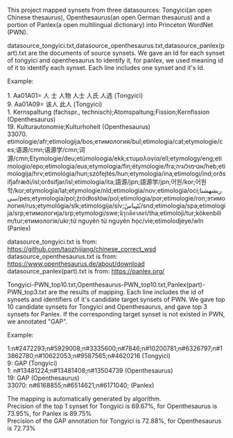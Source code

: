 This project mapped synsets from three datasources: Tongyici(an open Chinese thesaurus), Openthesaurus(an open German thesaurus) and a portion of Panlex(a open multilingual dictionary) into Princeton WordNet (PWN).

datasource_tongyici.txt,datasource_openthesaurus.txt,datasource_panlex(part).txt are the documents of source synsets. We gave an Id for each synset of tongyici and openthesaurus to identify it, for panlex, we used meaning id of it to identify each synset.
Each line includes one synset and it's Id.

Example:

1\. Aa01A01= 人 士 人物 人士 人氏 人选  (Tongyici)  
9\. Aa01A09= 该人 此人 (Tongyici)  
1\. Kernspaltung (fachspr., technisch);Atomspaltung;Fission;Kernfission  (Openthesaurus)   
19\. Kulturautonomie;Kulturhoheit  (Openthesaurus)  
33070\. etimologie/afr;etimologija/bos;етимология/bul;etimologia/cat;etymologie/ces;语源/cmn;语源学/cmn;词源/cmn;Etymologie/deu;etümoloogia/ekk;ετυμολογία/ell;etymology/eng;etimologio/epo;etimologia/eus;etymologia/fin;étymologie/fra;אטימולוגיה/heb;etimologija/hrv;etimológia/hun;szófejtés/hun;etymologia/ina;etimologi/ind;orðsifjafræði/isl;orðsifjar/isl;etimologia/ita;語源/jpn;語源学/jpn;어원/kor;어원학/kor;etymologia/lat;etymologie/nld;etimologia/nov;etimologia/oci;ریشهشناسی/pes;etymologia/pol;źródłosłów/pol;etimologia/por;etimologie/ron;этимология/rus;etymológia/slk;etimologija/slv;بُڻڀياسُ/snd;etimología/spa;etimologija/srp;етимологија/srp;etymologi/swe;นิรุกติศาสตร์/tha;etimoloji/tur;kökenbilim/tur;етимологія/ukr;từ nguyên từ nguyên học/vie;etimolodjeye/wln   (Panlex)  

datasource_tongyici.txt is from: https://github.com/taozhijiang/chinese_correct_wsd  
datasource_openthesaurus.txt is from: https://www.openthesaurus.de/about/download  
datasource_panlex(part).txt is from: https://panlex.org/


Tongyici-PWN_top10.txt,Openthesaurus-PWN_top10.txt,Panlex(part)-PWN_top3.txt are the results of mapping. Each line includes the id of synsets and identifiers of it's candidate target synsets of PWN. We gave top 10 candidate synsets for Tongyici and Openthesaurus, and gave top 3 synsets for Panlex.
If the corresponding target synset is not existed in PWN, we annotated "GAP".  

Example:  

1:n#2472293;n#5929008;n#3335600;n#7846;n#10200781;n#6326797;n#13862780;n#10622053;n#9587565;n#4620216 (Tongyici)  
9: GAP  (Tongyici)  
1: n#13481224;n#13481408;n#13504739 (Openthesaurus)  
19: GAP  (Openthesaurus)  
33070: n#6168855;n#6514621;n#6171040; (Panlex)  

The mapping is automatically generated by algorithm.  
Precision of the top 1 synset for Tongyici is 69.67%, for Openthesaurus is 73.95%, for Panlex is 89.75%  
Precision of the GAP annotation for Tongyici is 72.88%, for Openthesaurus is 72.73%







